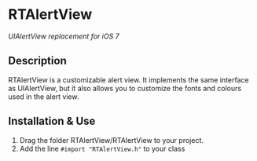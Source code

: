 RTAlertView
===========

*UIAlertView replacement for iOS 7*


Description
-----------

RTAlertView is a customizable alert view. It implements the same interface as UIAlertView, but it also allows you to customize the fonts and colours used in the alert view.


Installation & Use
------------------

1.  Drag the folder RTAlertView/RTAlertView to your project.
2.  Add the line `#import "RTAlertView.h"` to your class

